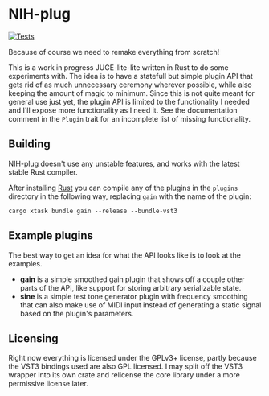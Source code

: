 # NIH-plug

[![Tests](https://github.com/robbert-vdh/nih-plugs/actions/workflows/test.yml/badge.svg)](https://github.com/robbert-vdh/nih-plugs/actions/workflows/test.yml)

Because of course we need to remake everything from scratch!

This is a work in progress JUCE-lite-lite written in Rust to do some experiments
with. The idea is to have a statefull but simple plugin API that gets rid of as
much unnecessary ceremony wherever possible, while also keeping the amount of
magic to minimum. Since this is not quite meant for general use just yet, the
plugin API is limited to the functionality I needed and I'll expose more
functionality as I need it. See the documentation comment in the `Plugin` trait
for an incomplete list of missing functionality.

## Building

NIH-plug doesn't use any unstable features, and works with the latest stable
Rust compiler.

After installing [Rust](https://rustup.rs/) you can compile any of the plugins
in the `plugins` directory in the following way, replacing `gain` with the name
of the plugin:

```shell
cargo xtask bundle gain --release --bundle-vst3
```

## Example plugins

The best way to get an idea for what the API looks like is to look at the
examples.

- **gain** is a simple smoothed gain plugin that shows off a couple other parts
  of the API, like support for storing arbitrary serializable state.
- **sine** is a simple test tone generator plugin with frequency smoothing that
  can also make use of MIDI input instead of generating a static signal based on
  the plugin's parameters.

## Licensing

Right now everything is licensed under the GPLv3+ license, partly because the
VST3 bindings used are also GPL licensed. I may split off the VST3 wrapper into
its own crate and relicense the core library under a more permissive license
later.
